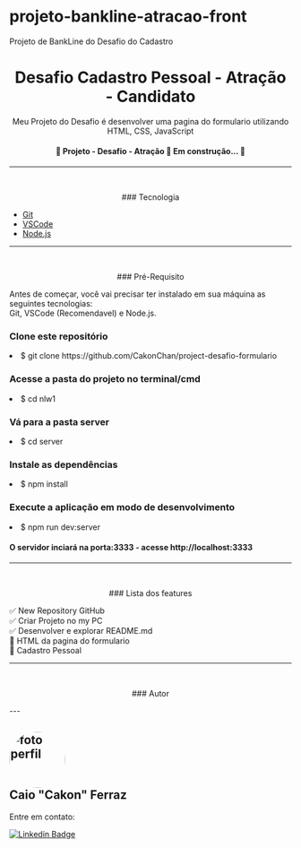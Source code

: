 # projeto-bankline-atracao-front
 Projeto de BankLine do Desafio do Cadastro

<h1 align="center"> Desafio Cadastro Pessoal - Atração - Candidato </h1>

<p align="center"> Meu Projeto do Desafio é desenvolver uma pagina do formulario utilizando HTML, CSS, JavaScript</p>

<h4 align="center"> 🚧  Projeto - Desafio - Atração 🚀 Em construção...  🚧 </h4>

<hr><br />
<p align="center"> ### Tecnologia </p>

- [Git](https://git-scm.com)
- [VSCode](https://code.visualstudio.com/)
- [Node.js](https://nodejs.org/pt-br/)

<hr><br />
<p align="center"> ### Pré-Requisito </p>

Antes de começar, você vai precisar ter instalado em sua máquina as seguintes tecnologias:<br />
Git, VSCode (Recomendavel) e Node.js.

<h3>Clone este repositório</h3>
<li>$ git clone https://github.com/CakonChan/project-desafio-formulario</li>

<h3>Acesse a pasta do projeto no terminal/cmd</h3>
<li>$ cd nlw1</li>

<h3>Vá para a pasta server</h3>
<li>$ cd server</li>

<h3>Instale as dependências</h3>
<li>$ npm install</li>

<h3>Execute a aplicação em modo de desenvolvimento</h3>
<li>$ npm run dev:server</li>

<h4>O servidor inciará na porta:3333 - acesse http://localhost:3333</h4>

<hr><br />

<p align="center"> ### Lista dos features </p>


:white_check_mark: New Repository GitHub <br />
:white_check_mark: Criar Projeto no my PC <br />
:white_check_mark: Desenvolver e explorar README.md <br />
:black_square_button: HTML da pagina do formulario <br />
:black_square_button: Cadastro Pessoal <br />

<hr><br />
<p align="center"> ### Autor </p>
---

 
 <h2><img style="border-radius: 50%;" src="https://avatars.githubusercontent.com/u/51713097?v=4" width="100px;" alt="foto perfil"/>
 <br />   Caio "Cakon" Ferraz</h2>

Entre em contato:

[![Linkedin Badge](https://img.shields.io/badge/-Cakon-blue?style=flat-square&logo=Linkedin&logoColor=white&link=https://www.linkedin.com/in/caioporto-192/)](https://www.linkedin.com/in/caioporto-192/)